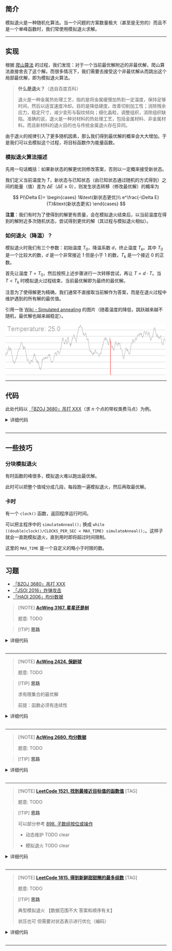 ## 简介

模拟退火是一种随机化算法。当一个问题的方案数量极大（甚至是无穷的）而且不是一个单峰函数时，我们常使用模拟退火求解。

* * *

## 实现

根据 [爬山算法](./hill-climbing.md) 的过程，我们发现：对于一个当前最优解附近的非最优解，爬山算法直接舍去了这个解。而很多情况下，我们需要去接受这个非最优解从而跳出这个局部最优解，即为模拟退火算法。

> **什么是退火？**（选自百度百科）
>
> 退火是一种金属热处理工艺，指的是将金属缓慢加热到一定温度，保持足够时间，然后以适宜速度冷却。目的是降低硬度，改善切削加工性；消除残余应力，稳定尺寸，减少变形与裂纹倾向；细化晶粒，调整组织，消除组织缺陷。准确的说，退火是一种对材料的热处理工艺，包括金属材料、非金属材料。而且新材料的退火目的也与传统金属退火存在异同。

由于退火的规律引入了更多随机因素，那么我们得到最优解的概率会大大增加。于是我们可以去模拟这个过程，将目标函数作为能量函数。

### 模拟退火算法描述

先用一句话概括：如果新状态的解更优则修改答案，否则以一定概率接受新状态。

我们定义当前温度为 $T$，新状态与已知状态（由已知状态通过随机的方式得到）之间的能量（值）差为 $\Delta E$（$\Delta E\geqslant 0$），则发生状态转移（修改最优解）的概率为

$$
P(\Delta E)=
\begin{cases}
1&\text{新状态更优}\\
e^\frac{-\Delta E}{T}&\text{新状态更劣}
\end{cases}
$$

**注意**：我们有时为了使得到的解更有质量，会在模拟退火结束后，以当前温度在得到的解附近多次随机状态，尝试得到更优的解（其过程与模拟退火相似）。

### 如何退火（降温）？

模拟退火时我们有三个参数：初始温度 $T_0$，降温系数 $d$，终止温度 $T_k$。其中 $T_0$ 是一个比较大的数，$d$ 是一个非常接近 $1$ 但是小于 $1$ 的数，$T_k$ 是一个接近 $0$ 的正数。

首先让温度 $T=T_0$，然后按照上述步骤进行一次转移尝试，再让 $T=d\cdot T$。当 $T<T_k$ 时模拟退火过程结束，当前最优解即为最终的最优解。

注意为了使得解更为精确，我们通常不直接取当前解作为答案，而是在退火过程中维护遇到的所有解的最优值。

引用一张 [Wiki - Simulated annealing](https://en.wikipedia.org/wiki/Simulated_annealing) 的图片（随着温度的降低，跳跃越来越不随机，最优解也越来越稳定）。

![](./images/simulated-annealing.gif)

* * *

## 代码

此处代码以 [「BZOJ 3680」吊打 XXX](https://www.luogu.com.cn/problem/P1337)（求 $n$ 个点的带权类费马点）为例。


<details>
<summary>详细代码</summary>
<!-- tabs:start -->

##### **C++**

```cpp
```

##### **Python**

```python
```

<!-- tabs:end -->
</details>

<br>

* * *

## 一些技巧

### 分块模拟退火

有时函数的峰很多，模拟退火难以跑出最优解。

此时可以把整个值域分成几段，每段跑一遍模拟退火，然后再取最优解。

### 卡时

有一个 `clock()` 函数，返回程序运行时间。

可以把主程序中的 `simulateAnneal();` 换成 `while ((double)clock()/CLOCKS_PER_SEC < MAX_TIME) simulateAnneal();`。这样子就会一直跑模拟退火，直到用时即将超过时间限制。

这里的 `MAX_TIME` 是一个自定义的略小于时限的数。

* * *

## 习题

- [「BZOJ 3680」吊打 XXX](https://www.luogu.com.cn/problem/P1337)
- [「JSOI 2016」炸弹攻击](https://loj.ac/problem/2076)
- [「HAOI 2006」均分数据](https://www.luogu.com.cn/problem/P2503)

> [!NOTE] **[AcWing 3167. 星星还是树](https://www.acwing.com/problem/content/3170/)**
> 
> 题意: TODO

> [!TIP] **思路**
> 
> 

<details>
<summary>详细代码</summary>
<!-- tabs:start -->

##### **C++**

```cpp
#include <bits/stdc++.h>
using namespace std;

// 显然可以三分来做(单峰) 类似【通电围栏】
// 也可以模拟退火随机化

#define x first
#define y second

using PDD = pair<double, double>;
const int N = 110;

int n;
PDD q[N];
double res = 1e8;   // 全局最优解

// 每次随机一个点 [l, r)
double rand(double l, double r) {
    return (double)rand() / RAND_MAX * (r - l) + l;
}

double get_dist(PDD a, PDD b) {
    double dx = a.x - b.x, dy = a.y - b.y;
    return sqrt(dx * dx + dy * dy);
}

double calc(PDD p) {
    double ret = 0;
    for (int i = 0; i < n; ++ i )
        ret += get_dist(p, q[i]);
    res = min(res, ret);
    return ret;
}

void simulate_anneal() {
    PDD cur(rand(0, 10000), rand(0, 10000));
    // 初始温度 终止温度 降温系数0.999
    for (double t = 1e4; t > 1e-4; t *= 0.9) {
        PDD np(rand(cur.x - t, cur.x + t), rand(cur.y - t, cur.y + t));
        double dt = calc(np) - calc(cur);
        // ATTENTION
        // 本题取函数最小值
        // Case 1: dt < 0 则必跳
        // Case 2: dt > 0 则有一定概率跳 且大的越多跳的概率越小
        if (exp(-dt / t) > rand(0, 1))
            cur = np;   // 跳到新点
    }
}

int main() {
    cin >> n;
    for (int i = 0; i < n; ++ i )
        cin >> q[i].x >> q[i].y;
    
    // 随机过程执行100次以减少单次误差
    for (int i = 0; i < 100; ++ i )
        simulate_anneal();
    printf("%.0lf\n", res);
    
    return 0;
}
```

##### **Python**

```python

```

<!-- tabs:end -->
</details>

<br>

* * *

> [!NOTE] **[AcWing 2424. 保龄球](https://www.acwing.com/problem/content/2426/)**
> 
> 题意: TODO

> [!TIP] **思路**
> 
> 求有限集合的最优解
> 
> 前提：函数必须有连续性

<details>
<summary>详细代码</summary>
<!-- tabs:start -->

##### **C++**

```cpp
#include <bits/stdc++.h>
using namespace std;

#define x first
#define y second

using PII = pair<int, int>;
const int N = 55;

int n, m;
PII q[N];
int res;

// 函数计算规则
int calc() {
    int ret = 0;
    for (int i = 0; i < m; ++ i ) {
        ret += q[i].x + q[i].y;
        if (i < n) {
            if (q[i].x == 10)
                ret += q[i + 1].x + q[i + 1].y;
            else if (q[i].x + q[i].y == 10)
                ret += q[i + 1].x;
        }
    }
    res = max(res, ret);
    return ret;
}

void simulate_anneal() {
    for (double t = 1e4; t > 1e-4; t *= 0.99) {
        // 随机策略实现：找两个点交换一下，来生成序列
        int a = rand() % m, b = rand() % m;
        int x = calc();
        swap(q[a], q[b]);
        if (n + (q[n - 1].x == 10) == m) {   // if 交换合法
            int y = calc();
            int dt = y - x;
            // 求最大值
            if (exp(dt / t) < (double)rand() / RAND_MAX)
                // 不跳
                swap(q[a], q[b]);
        } else                              // 交换不合法 恢复
            swap(q[a], q[b]);
    }
}

int main() {
    cin >> n;
    for (int i = 0; i < n; ++ i )
        cin >> q[i].x >> q[i].y;
    if (q[n - 1].x == 10)
        m = n + 1, cin >> q[n].x >> q[n].y;
    else
        m = n;
    
    for (int i = 0; i < 100; ++ i )
        simulate_anneal();
    
    cout << res << endl;
    
    return 0;
}
```

##### **Python**

```python

```

<!-- tabs:end -->
</details>

<br>

* * *

> [!NOTE] **[AcWing 2680. 均分数据](https://www.acwing.com/problem/content/2682/)**
> 
> 题意: TODO

> [!TIP] **思路**
> 
> 

<details>
<summary>详细代码</summary>
<!-- tabs:start -->

##### **C++**

```cpp
#include <bits/stdc++.h>
using namespace std;

const int N = 25, M = 10;

int n, m;
int w[N], s[M];
double res = 1e8;

double calc() {
    memset(s, 0, sizeof s);
    for (int i = 0; i < n; ++ i ) {
        int k = 0;
        for (int j = 0; j < m; ++ j )
            if (s[j] < s[k])
                k = j;
        s[k] += w[i];
    }
    
    double avg = 0;
    for (int i = 0; i < m; ++ i )
        avg += (double)s[i] / m;
    double ret = 0;
    for (int i = 0; i < m; ++ i )
        ret += (s[i] - avg) * (s[i] - avg);
    ret = sqrt(ret / m);
    res = min(res, ret);
    return ret;
}

void simulate_anneal() {
    random_shuffle(w, w + n);
    for (double t = 1e6; t > 1e-6; t *= 0.95) {
        int a = rand() % n, b = rand() % n;
        double x = calc();
        swap(w[a], w[b]);
        double y = calc();
        double delta = y - x;
        // 求最小值
        if (exp(-delta / t) < (double)rand() / RAND_MAX)
            // 恢复(不跳转)
            swap(w[a], w[b]);
    }
}

int main() {
    cin >> n >> m;
    for (int i = 0; i < n; ++ i )
        cin >> w[i];
    
    for (int i = 0; i < 100; ++ i )
        simulate_anneal();
    printf("%.2lf\n", res);
    
    return 0;
}
```

##### **Python**

```python

```

<!-- tabs:end -->
</details>

<br>

* * *

> [!NOTE] **[LeetCode 1521. 找到最接近目标值的函数值](https://leetcode-cn.com/problems/find-a-value-of-a-mysterious-function-closest-to-target/)** [TAG]
> 
> 题意: TODO

> [!TIP] **思路**
> 
> 可以部分参考 [898. 子数组按位或操作](https://leetcode-cn.com/problems/bitwise-ors-of-subarrays/)
> 
> - 动态维护 TODO clear
> 
> - 模拟退火 TODO clear

<details>
<summary>详细代码</summary>
<!-- tabs:start -->

##### **C++ 动态维护**

```cpp
class Solution {
public:
    int closestToTarget(vector<int>& arr, int target) {
        int ans = abs(arr[0] - target);
        vector<int> valid = {arr[0]};
        for (int num : arr) {
            vector<int> validNew = {num};
            ans = min(ans, abs(num - target));
            for (int prev : valid) {
                validNew.push_back(prev & num);
                ans = min(ans, abs((prev & num) - target));
            }
            validNew.erase(unique(validNew.begin(), validNew.end()),
                           validNew.end());
            valid = validNew;
        }
        return ans;
    }
};
```

##### **C++ 模拟退火**

```cpp
class Solution {
public:
    //通过预处理，快速求解arr[L..R]的与值
    int pre[100001][20] = {0};

    int get(int L, int R, int target) {
        int val = 0;
        for (int i = 0, bit = 1; i < 20; i++, bit <<= 1)
            // 如果第 i 个bit 在 [L,R] 中全为 1，那么与值的该bit也必然为 1。
            if (pre[R][i] - pre[L - 1][i] == R - L + 1) { val |= bit; }
        return abs(val - target);
    }

    // 用模拟退火求解关于 L 的局部最优解
    int query(int L, int n, int target) {
        int dir[2] = {-1, 1};  // 两个方向
        int step = 1000;       // 初始步长
        int now = L;           // R 的起始位置
        int best = 100000000;  // 局部最优解

        while (step > 0) {
            int Lpos = now + step * dir[0];
            if (Lpos < L) Lpos = L;
            int Rpos = now + step * dir[1];
            if (Rpos > n) Rpos = n;
            // 向左右两个方向各走一步，求值
            int ldis = get(L, Lpos, target);
            int rdis = get(L, Rpos, target);
            int pbest = best;

            //更新位置及最优解
            if (ldis < best) {
                now = Lpos;
                best = ldis;
            }
            if (rdis < best) {
                now = Rpos;
                best = rdis;
            }

            //如果没有找到更优解，那就缩小步长
            if (pbest == best) { step /= 2; }
        }
        return best;
    }

    int closestToTarget(vector<int>& arr, int target) {
        int anw = 100000000;

        //统计前 i 个数字中，第 j 个bit 为 1 的数量。
        for (int i = 0; i < arr.size(); i++)
            for (int j = 0, bit = 1; j < 20; j++, bit <<= 1)
                pre[i + 1][j] = pre[i][j] + ((bit & arr[i]) ? 1 : 0);

        for (int i = 1; i <= arr.size(); i++)
            anw = min(anw, query(i, arr.size(), target));

        return anw;
    }
};
```

##### **Python**

```python

```

<!-- tabs:end -->
</details>

<br>

* * *

> [!NOTE] **[LeetCode 1815. 得到新鲜甜甜圈的最多组数](https://leetcode-cn.com/problems/maximum-number-of-groups-getting-fresh-donuts/)** [TAG]
> 
> 题意: TODO

> [!TIP] **思路**
> 
> 典型模拟退火 【数据范围不大 答案和顺序有关】
> 
> 状压也可 但需要对状态表示进行优化（编码）

<details>
<summary>详细代码</summary>
<!-- tabs:start -->

##### **C++ 模拟退火**

```cpp
class Solution {
public:
    int n, m;
    vector<int> w;
    int res;
    
    int calc() {
        int ret = 1;
        for (int i = 0, s = 0; i < n; ++ i ) {
            s = (s + w[i]) % m;
            if (!s && i < n - 1)
                ret ++ ;
        }
        res = max(res, ret);
        return ret;
    }
    
    void simulate_anneal() {
        random_shuffle(w.begin(), w.end());
        for (double t = 1e6; t > 1e-5; t *= 0.97) {
            int a = rand() % n, b = rand() % n;
            int x = calc();
            swap(w[a], w[b]);
            int y = calc();
            int delta = x - y;
            if (!(exp(-delta / t) > (double)rand() / RAND_MAX))
                swap(w[a], w[b]);
        }
    }
    
    int maxHappyGroups(int batchSize, vector<int>& groups) {
        w = groups;
        n = w.size();
        m = batchSize;
        res = 0;
        for (int i = 0; i < 80; ++ i )
            simulate_anneal();
        return res;
    }
};
```

##### **C++ 状压**

```cpp
int c[10], d[10];
int pw[10];
int f[1000010];

class Solution {
public:
    int maxHappyGroups(int b, vector<int>& groups) {
        memset(c, 0, sizeof c);
        memset(f, 0, sizeof f);
        
        for (auto v : groups)
            c[v % b] ++ ;

        // 编码        
        int mx = 1;
        pw[0] = 1;
        for (int i = 0; i < b; ++ i ) {
            mx *= (c[i] + 1);
            pw[i + 1] = pw[i] * (c[i] + 1);
        }
        
        int res = 0;
        f[0] = 1;
        for (int i = 1; i < mx; ++ i ) {
            int x = i, s = 0;
            for (int j = 0; j < b; ++ j ) {
                // 映射
                d[j] = x % (c[j] + 1);
                x /= (c[j] + 1);

                if (d[j] > 0)
                    f[i] = max(f[i], f[i - pw[j]]);
                // d[j]频次 j值
                s = (s + d[j] * j) % b;
            }
            res = max(res, f[i]);
            if (s == 0)
                f[i] ++ ;
        }
        return res;
    }
};
```

##### **Python**

```python

```

<!-- tabs:end -->
</details>

<br>

* * *